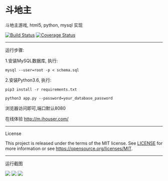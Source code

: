 # 斗地主
斗地主游戏, html5, python, mysql 实现

[![Build Status](https://travis-ci.org/mailgyc/doudizhu.svg?branch=master)](https://travis-ci.org/mailgyc)
[![Coverage Status](https://coveralls.io/repos/github/mailgyc/doudizhu/badge.svg?branch=master)](https://coveralls.io/github/mailgyc/doudizhu?branch=master)

--------
运行步骤:

1.安装MySQL数据库, 执行:

    mysql --user=root -p < schema.sql

2.安装Python3.6, 执行:

    pip3 install -r requirements.txt

    python3 app.py --password=your_database_password

浏览器访问即可,端口默认8080

在线体验 <http://m.ihouser.com/>

-------
License

This project is released under the terms of the MIT license. See [LICENSE](LICENSE) for more
information or see https://opensource.org/licenses/MIT.

-------
运行截图

![](https://raw.githubusercontent.com/mailgyc/doudizhu/master/screenshot/a.png)
![](https://raw.githubusercontent.com/mailgyc/doudizhu/master/screenshot/c.png)
![](https://raw.githubusercontent.com/mailgyc/doudizhu/master/screenshot/d.png)

